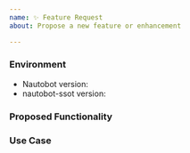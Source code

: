 ```yaml
---
name: ✨ Feature Request
about: Propose a new feature or enhancement

---
```


### Environment
* Nautobot version:  <!-- Example: 1.0.3 -->
* nautobot-ssot version:  <!-- Example: 1.0.0 -->

<!--
    Describe in detail the new functionality you are proposing.
-->
### Proposed Functionality

<!--
    Convey an example use case for your proposed feature. Write from the
    perspective of a user who would benefit from the proposed
    functionality and describe how.
-->
### Use Case

